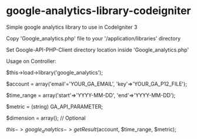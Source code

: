 # google-analytics-library-codeigniter
Simple google analytics library to use in CodeIgniter 3

Copy 'Google_analytics.php' file to your '/application/libraries' directory

Set Google-API-PHP-Client directory location inside 'Google_analytics.php'

Usage on Controller: 

$this->load->library('google_analytics');

$account = array('email'='YOUR_GA_EMAIL', 'key'=>'YOUR_GA_P12_FILE');

$time_range = array('start'=>'YYYY-MM-DD', 'end'=>'YYYY-MM-DD');

$metric = (string) GA_API_PARAMETER;

$dimension = array(); // Optional

$this->google_analytics->getResult($account, $time_range, $metric);
